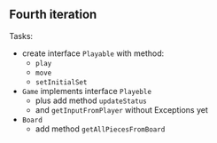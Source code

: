 ## Fourth iteration

Tasks:
- create interface `Playable` with method:
  - `play`
  - `move`
  - `setInitialSet`
- `Game` implements interface `Playeble`
  - plus add method `updateStatus`
  - and `getInputFromPlayer` without Exceptions yet
- `Board`
  - add method `getAllPiecesFromBoard`
